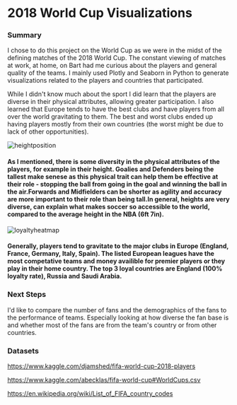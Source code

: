 # 2018 World Cup Visualizations

### Summary
I chose to do this project on the World Cup as we were in the midst of the defining matches of the 2018 World Cup. The constant viewing of matches at work, at home, on Bart had me curious about the players and general quality of the teams. I mainly used Plotly and Seaborn in Python to generate visualizations related to the players and countries that participated.

 While I didn't know much about the sport I did learn that the players are diverse in their physical attributes, allowing greater participation. I also learned that Europe tends to have the best clubs and have players from all over the world gravitating to them. The best and worst clubs ended up having players mostly from their own countries (the worst might be due to lack of other opportunities).

![heightposition](https://user-images.githubusercontent.com/40477918/43031286-948fc128-8c53-11e8-8cfe-56eaa8b3dcec.png)
#### As I mentioned, there is some diversity in the physical attributes of the players, for example in their height. Goalies and Defenders being the tallest make senese as this physical trait can help them be effective at their role - stopping the ball from going in the goal and winning the ball in the air.Forwards and Midfielders can be shorter as agility and accuracy are more important to their role than being tall.In general, heights are very diverse, can explain what makes soccer so accessible to the world, compared to the average height in the NBA (6ft 7in).

![loyaltyheatmap](https://user-images.githubusercontent.com/40477918/43031301-ec2f9872-8c53-11e8-8169-6dbb34a12aae.png)
#### Generally, players tend to gravitate to the major clubs in Europe (England, France, Germany, Italy, Spain). The listed European leagues have the most competative teams and money availible for premier players or they play in their home country. The top 3 loyal countries are England (100% loyalty rate), Russia and Saudi Arabia.


### Next Steps
I'd like to compare the number of fans and the demographics of the fans to the performance of teams. Especially looking at how diverse the fan base is and whether most of the fans are from the team's country or from other countries. 


### Datasets

https://www.kaggle.com/djamshed/fifa-world-cup-2018-players

https://www.kaggle.com/abecklas/fifa-world-cup#WorldCups.csv

https://en.wikipedia.org/wiki/List_of_FIFA_country_codes

